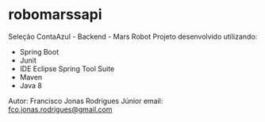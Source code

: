 # robomarssapi
Seleção ContaAzul - Backend - Mars Robot 
Projeto desenvolvido utilizando:
 - Spring Boot
 - Junit
 - IDE Eclipse Spring Tool Suite
 - Maven
 - Java 8

Autor: Francisco Jonas Rodrigues Júnior
email: fco.jonas.rodrigues@gmail.com
